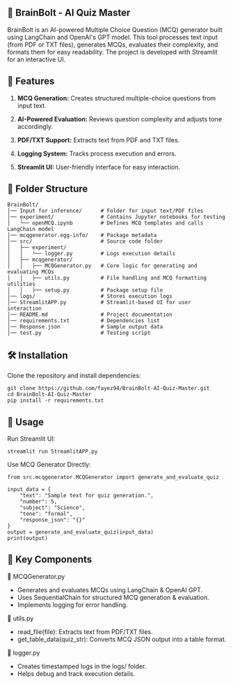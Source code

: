 ## 🌟 BrainBolt - AI Quiz Master
BrainBolt is an AI-powered Multiple Choice Question (MCQ) generator built using LangChain and OpenAI's GPT model. This tool processes text input (from PDF or TXT files), generates MCQs, evaluates their complexity, and formats them for easy readability. The project is developed with Streamlit for an interactive UI.  

## 🚀 Features

1. **MCQ Generation:** Creates structured multiple-choice questions from input text.  

2. **AI-Powered Evaluation:** Reviews question complexity and adjusts tone accordingly.  

3. **PDF/TXT Support:** Extracts text from PDF and TXT files.  

4. **Logging System:** Tracks process execution and errors.  

5. **Streamlit UI:** User-friendly interface for easy interaction.  

## 📂 Folder Structure
```
BrainBolt/
│── Input for inference/      # Folder for input text/PDF files
│── experiment/               # Contains Jupyter notebooks for testing
│   └── openMCQ.ipynb         # Defines MCQ templates and calls LangChain model
│── mcqgenerator.egg-info/    # Package metadata
│── src/                      # Source code folder
│   ├── experiment/
│   │   └── logger.py         # Logs execution details
│   ├── mcqgenerator/
│   │   ├── MCQGenerator.py   # Core logic for generating and evaluating MCQs
│   │   ├── utils.py          # File handling and MCQ formatting utilities
│   │   ├── setup.py          # Package setup file
│── logs/                     # Stores execution logs
│── StreamlitAPP.py           # Streamlit-based UI for user interaction
│── README.md                 # Project documentation
│── requirements.txt          # Dependencies list
│── Response.json             # Sample output data
│── test.py                   # Testing script
```

## 🛠 Installation  
Clone the repository and install dependencies:
```  
git clone https://github.com/fayez94/BrainBolt-AI-Quiz-Master.git
cd BrainBolt-AI-Quiz-Master
pip install -r requirements.txt
```

## 📌 Usage  
Run Streamlit UI:
```  
streamlit run StreamlitAPP.py
```

Use MCQ Generator Directly:  
```
from src.mcqgenerator.MCQGenerator import generate_and_evaluate_quiz

input_data = {
    "text": "Sample text for quiz generation.",
    "number": 5,
    "subject": "Science",
    "tone": "formal",
    "response_json": "{}"
}
output = generate_and_evaluate_quiz(input_data)
print(output)
```

## 🔑 Key Components  
📝 MCQGenerator.py  
* Generates and evaluates MCQs using LangChain & OpenAI GPT.  
* Uses SequentialChain for structured MCQ generation & evaluation.  
* Implements logging for error handling.  

📂 utils.py  
* read_file(file): Extracts text from PDF/TXT files.  
* get_table_data(quiz_str): Converts MCQ JSON output into a table format.  

📜 logger.py  
* Creates timestamped logs in the logs/ folder.  
* Helps debug and track execution details.  